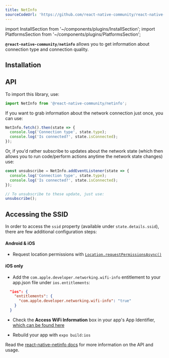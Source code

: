 ```yaml
---
title: NetInfo
sourceCodeUrl: 'https://github.com/react-native-community/react-native-netinfo'
---
```


import InstallSection from '~/components/plugins/InstallSection';
import PlatformsSection from '~/components/plugins/PlatformsSection';

**`@react-native-community/netinfo`** allows you to get information about connection type and connection quality.

<PlatformsSection android emulator ios simulator web />

## Installation

<InstallSection packageName="@react-native-community/netinfo" href="https://github.com/react-native-community/react-native-netinfo#getting-started" />

## API

To import this library, use:

```js
import NetInfo from '@react-native-community/netinfo';
```

If you want to grab information about the network connection just once, you can use:

```js
NetInfo.fetch().then(state => {
  console.log('Connection type', state.type);
  console.log('Is connected?', state.isConnected);
});
```

Or, if you'd rather subscribe to updates about the network state (which then allows you to run code/perform actions anytime the network state changes) use:

```js
const unsubscribe = NetInfo.addEventListener(state => {
  console.log('Connection type', state.type);
  console.log('Is connected?', state.isConnected);
});

// To unsubscribe to these update, just use:
unsubscribe();
```

## Accessing the SSID

In order to access the `ssid` property (available under `state.details.ssid`), there are few additional configuration steps:

#### Android & iOS

- Request location permissions with [`Location.requestPermissionsAsync()`](location.md#locationrequestpermissionsasync)

#### iOS only

- Add the `com.apple.developer.networking.wifi-info` entitlement to your app.json file under `ios.entitlements`:

```json
  "ios": {
    "entitlements": {
      "com.apple.developer.networking.wifi-info": "true"
    }
  }
```

- Check the **Access WiFi Information** box in your app's App Identifier, [which can be found here](https://developer.apple.com/account/resources/identifiers/list)

- Rebuild your app with `expo build:ios`

Read the [react-native-netinfo docs](https://github.com/react-native-community/react-native-netinfo#react-native-communitynetinfo) for more information on the API and usage.

